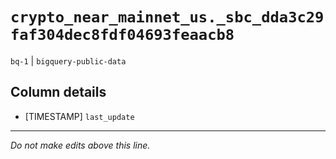 # `crypto_near_mainnet_us._sbc_dda3c29faf304dec8fdf04693feaacb8`
`bq-1` | `bigquery-public-data`

## Column details
* [TIMESTAMP] `last_update`

-------------------------------------------------------------------------------
*Do not make edits above this line.*
